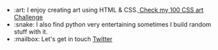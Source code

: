 <ul>
  <li>:art: I enjoy creating art using HTML & CSS.<a href="https://github.com/m-dennisgocong/100CSSArt-Challenge"> Check my 100 CSS art Challenge</a> </li>
  <li>:snake: I also find python very entertaining sometimes I build random stuff with it.</li>
  <li>:mailbox: Let's get in touch <a href="https://twitter.com/dennisgocong"> Twitter </a></li>
</ul>
